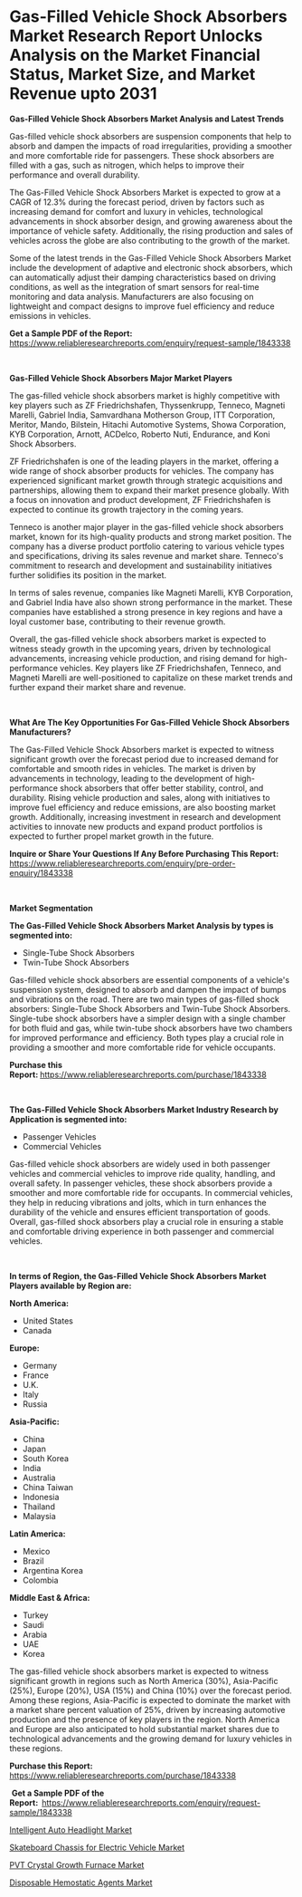 <p><h1>Gas-Filled Vehicle Shock Absorbers Market Research Report Unlocks Analysis on the Market Financial Status, Market Size, and Market Revenue upto 2031</h1></p><p><strong>Gas-Filled Vehicle Shock Absorbers Market Analysis and Latest Trends</strong></p>
<p><p>Gas-filled vehicle shock absorbers are suspension components that help to absorb and dampen the impacts of road irregularities, providing a smoother and more comfortable ride for passengers. These shock absorbers are filled with a gas, such as nitrogen, which helps to improve their performance and overall durability.</p><p>The Gas-Filled Vehicle Shock Absorbers Market is expected to grow at a CAGR of 12.3% during the forecast period, driven by factors such as increasing demand for comfort and luxury in vehicles, technological advancements in shock absorber design, and growing awareness about the importance of vehicle safety. Additionally, the rising production and sales of vehicles across the globe are also contributing to the growth of the market.</p><p>Some of the latest trends in the Gas-Filled Vehicle Shock Absorbers Market include the development of adaptive and electronic shock absorbers, which can automatically adjust their damping characteristics based on driving conditions, as well as the integration of smart sensors for real-time monitoring and data analysis. Manufacturers are also focusing on lightweight and compact designs to improve fuel efficiency and reduce emissions in vehicles.</p></p>
<p><strong>Get a Sample PDF of the Report:&nbsp;</strong> <a href="https://www.reliableresearchreports.com/enquiry/request-sample/1843338">https://www.reliableresearchreports.com/enquiry/request-sample/1843338</a></p>
<p>&nbsp;</p>
<p><strong>Gas-Filled Vehicle Shock Absorbers Major Market Players</strong></p>
<p><p>The gas-filled vehicle shock absorbers market is highly competitive with key players such as ZF Friedrichshafen, Thyssenkrupp, Tenneco, Magneti Marelli, Gabriel India, Samvardhana Motherson Group, ITT Corporation, Meritor, Mando, Bilstein, Hitachi Automotive Systems, Showa Corporation, KYB Corporation, Arnott, ACDelco, Roberto Nuti, Endurance, and Koni Shock Absorbers.</p><p>ZF Friedrichshafen is one of the leading players in the market, offering a wide range of shock absorber products for vehicles. The company has experienced significant market growth through strategic acquisitions and partnerships, allowing them to expand their market presence globally. With a focus on innovation and product development, ZF Friedrichshafen is expected to continue its growth trajectory in the coming years.</p><p>Tenneco is another major player in the gas-filled vehicle shock absorbers market, known for its high-quality products and strong market position. The company has a diverse product portfolio catering to various vehicle types and specifications, driving its sales revenue and market share. Tenneco's commitment to research and development and sustainability initiatives further solidifies its position in the market.</p><p>In terms of sales revenue, companies like Magneti Marelli, KYB Corporation, and Gabriel India have also shown strong performance in the market. These companies have established a strong presence in key regions and have a loyal customer base, contributing to their revenue growth.</p><p>Overall, the gas-filled vehicle shock absorbers market is expected to witness steady growth in the upcoming years, driven by technological advancements, increasing vehicle production, and rising demand for high-performance vehicles. Key players like ZF Friedrichshafen, Tenneco, and Magneti Marelli are well-positioned to capitalize on these market trends and further expand their market share and revenue.</p></p>
<p>&nbsp;</p>
<p><strong>What Are The Key Opportunities For Gas-Filled Vehicle Shock Absorbers Manufacturers?</strong></p>
<p><p>The Gas-Filled Vehicle Shock Absorbers market is expected to witness significant growth over the forecast period due to increased demand for comfortable and smooth rides in vehicles. The market is driven by advancements in technology, leading to the development of high-performance shock absorbers that offer better stability, control, and durability. Rising vehicle production and sales, along with initiatives to improve fuel efficiency and reduce emissions, are also boosting market growth. Additionally, increasing investment in research and development activities to innovate new products and expand product portfolios is expected to further propel market growth in the future.</p></p>
<p><strong>Inquire or Share Your Questions If Any Before Purchasing This Report:</strong> <a href="https://www.reliableresearchreports.com/enquiry/pre-order-enquiry/1843338">https://www.reliableresearchreports.com/enquiry/pre-order-enquiry/1843338</a></p>
<p>&nbsp;</p>
<p><strong>Market Segmentation</strong></p>
<p><strong>The Gas-Filled Vehicle Shock Absorbers Market Analysis by types is segmented into:</strong></p>
<p><ul><li>Single-Tube Shock Absorbers</li><li>Twin-Tube Shock Absorbers</li></ul></p>
<p><p>Gas-filled vehicle shock absorbers are essential components of a vehicle's suspension system, designed to absorb and dampen the impact of bumps and vibrations on the road. There are two main types of gas-filled shock absorbers: Single-Tube Shock Absorbers and Twin-Tube Shock Absorbers. Single-tube shock absorbers have a simpler design with a single chamber for both fluid and gas, while twin-tube shock absorbers have two chambers for improved performance and efficiency. Both types play a crucial role in providing a smoother and more comfortable ride for vehicle occupants.</p></p>
<p><strong>Purchase this Report:&nbsp;</strong><a href="https://www.reliableresearchreports.com/purchase/1843338">https://www.reliableresearchreports.com/purchase/1843338</a></p>
<p>&nbsp;</p>
<p><strong>The Gas-Filled Vehicle Shock Absorbers Market Industry Research by Application is segmented into:</strong></p>
<p><ul><li>Passenger Vehicles</li><li>Commercial Vehicles</li></ul></p>
<p><p>Gas-filled vehicle shock absorbers are widely used in both passenger vehicles and commercial vehicles to improve ride quality, handling, and overall safety. In passenger vehicles, these shock absorbers provide a smoother and more comfortable ride for occupants. In commercial vehicles, they help in reducing vibrations and jolts, which in turn enhances the durability of the vehicle and ensures efficient transportation of goods. Overall, gas-filled shock absorbers play a crucial role in ensuring a stable and comfortable driving experience in both passenger and commercial vehicles.</p></p>
<p>&nbsp;</p>
<p><strong>In terms of Region, the Gas-Filled Vehicle Shock Absorbers Market Players available by Region are:</strong></p>
<p>
    <p> <strong> North America: </strong>
        <ul>
            <li>United States</li>
            <li>Canada</li>
        </ul>
        </p> 
    <p> <strong> Europe: </strong>
        <ul>
            <li>Germany</li>
            <li>France</li>
            <li>U.K.</li>
            <li>Italy</li>
            <li>Russia</li>
        </ul>
        </p> 
    <p> <strong> Asia-Pacific: </strong>
        <ul>
            <li>China</li>
            <li>Japan</li>
            <li>South Korea</li>
            <li>India</li>
            <li>Australia</li>
            <li>China Taiwan</li>
            <li>Indonesia</li>
            <li>Thailand</li>
            <li>Malaysia</li>
        </ul>
        </p> 
    <p> <strong> Latin America: </strong>
        <ul>
            <li>Mexico</li>
            <li>Brazil</li>
            <li>Argentina Korea</li>
            <li>Colombia</li>
        </ul>
        </p> 
    <p> <strong> Middle East & Africa: </strong>
        <ul>
            <li>Turkey</li>
            <li>Saudi</li>
            <li>Arabia</li>
            <li>UAE</li>
            <li>Korea</li>
        </ul>
    </p>
    </p>
<p><p>The gas-filled vehicle shock absorbers market is expected to witness significant growth in regions such as North America (30%), Asia-Pacific (25%), Europe (20%), USA (15%) and China (10%) over the forecast period. Among these regions, Asia-Pacific is expected to dominate the market with a market share percent valuation of 25%, driven by increasing automotive production and the presence of key players in the region. North America and Europe are also anticipated to hold substantial market shares due to technological advancements and the growing demand for luxury vehicles in these regions.</p></p>
<p><strong>Purchase this Report: </strong><a href="https://www.reliableresearchreports.com/purchase/1843338">https://www.reliableresearchreports.com/purchase/1843338</a></p>
<p>&nbsp;<strong>Get a Sample PDF of the Report:&nbsp;&nbsp;</strong><a href="https://www.reliableresearchreports.com/enquiry/request-sample/1843338">https://www.reliableresearchreports.com/enquiry/request-sample/1843338</a></p>
<p><strong></strong></p>
<p><p><a href="https://github.com/Whitneyboyettebo9kiw7yr13/Market-Research-Report-List-1/blob/main/intelligent-auto-headlight-market.md">Intelligent Auto Headlight Market</a></p><p><a href="https://github.com/sonuprakash1/Market-Research-Report-List-1/blob/main/skateboard-chassis-for-electric-vehicle-market.md">Skateboard Chassis for Electric Vehicle Market</a></p><p><a href="https://view.publitas.com/reportprime-1/insights-into-pvt-crystal-growth-furnace-market-size-analysing-market-share-trends-and-growth-from-2023-to-2030/">PVT Crystal Growth Furnace Market</a></p><p><a href="https://florentine-yuzu-f42.notion.site/Disposable-Hemostatic-Agents-Market-Offer-Valuable-Insights-into-Market-Size-Market-Share-Market-T-88fd36f0b6694c1e9c61399a30e82690">Disposable Hemostatic Agents Market</a></p></p>